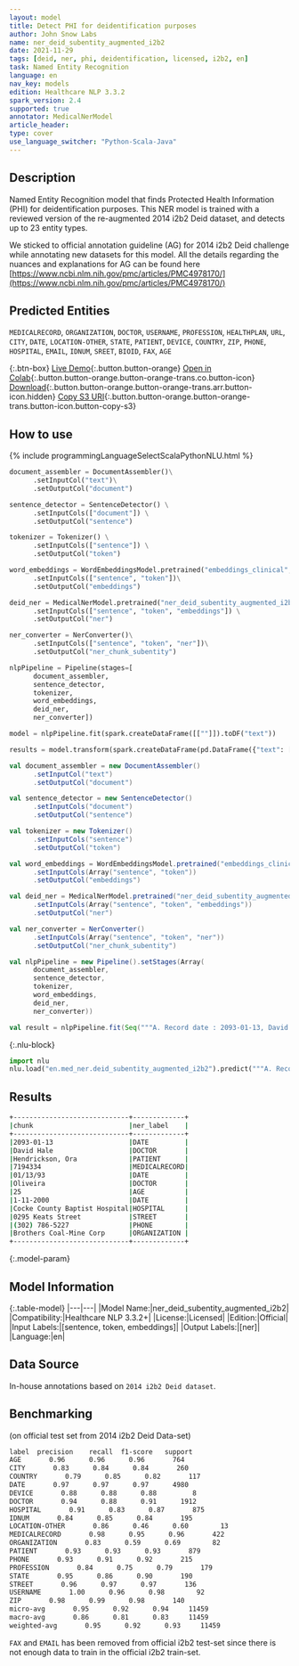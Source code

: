 ```yaml
---
layout: model
title: Detect PHI for deidentification purposes
author: John Snow Labs
name: ner_deid_subentity_augmented_i2b2
date: 2021-11-29
tags: [deid, ner, phi, deidentification, licensed, i2b2, en]
task: Named Entity Recognition
language: en
nav_key: models
edition: Healthcare NLP 3.3.2
spark_version: 2.4
supported: true
annotator: MedicalNerModel
article_header:
type: cover
use_language_switcher: "Python-Scala-Java"
---
```


## Description

Named Entity Recognition model that finds Protected Health Information (PHI) for deidentification purposes. 
This NER model is trained with a reviewed version of the re-augmented 2014 i2b2 Deid dataset, and detects up to 23 entity types.

We sticked to official annotation guideline (AG) for 2014 i2b2 Deid challenge while annotating new datasets for this model. All the details regarding the nuances and explanations for AG can be found here [https://www.ncbi.nlm.nih.gov/pmc/articles/PMC4978170/](https://www.ncbi.nlm.nih.gov/pmc/articles/PMC4978170/)

## Predicted Entities

`MEDICALRECORD`, `ORGANIZATION`, `DOCTOR`, `USERNAME`, `PROFESSION`, `HEALTHPLAN`, `URL`, `CITY`, `DATE`, `LOCATION-OTHER`, `STATE`, `PATIENT`, `DEVICE`, `COUNTRY`, `ZIP`, `PHONE`, `HOSPITAL`, `EMAIL`, `IDNUM`, `SREET`, `BIOID`, `FAX`, `AGE`

{:.btn-box}
[Live Demo](https://demo.johnsnowlabs.com/healthcare/NER_DEMOGRAPHICS/){:.button.button-orange}
[Open in Colab](https://colab.research.google.com/github/JohnSnowLabs/spark-nlp-workshop/blob/master/tutorials/Certification_Trainings/Healthcare/4.Clinical_DeIdentification.ipynb){:.button.button-orange.button-orange-trans.co.button-icon}
[Download](https://s3.amazonaws.com/auxdata.johnsnowlabs.com/clinical/models/ner_deid_subentity_augmented_i2b2_en_3.3.2_2.4_1638185564971.zip){:.button.button-orange.button-orange-trans.arr.button-icon.hidden}
[Copy S3 URI](s3://auxdata.johnsnowlabs.com/clinical/models/ner_deid_subentity_augmented_i2b2_en_3.3.2_2.4_1638185564971.zip){:.button.button-orange.button-orange-trans.button-icon.button-copy-s3}

## How to use



<div class="tabs-box" markdown="1">
{% include programmingLanguageSelectScalaPythonNLU.html %}

```python
document_assembler = DocumentAssembler()\
      .setInputCol("text")\
      .setOutputCol("document")

sentence_detector = SentenceDetector() \
      .setInputCols(["document"]) \
      .setOutputCol("sentence")

tokenizer = Tokenizer() \
      .setInputCols(["sentence"]) \
      .setOutputCol("token")

word_embeddings = WordEmbeddingsModel.pretrained("embeddings_clinical", "en", "clinical/models")\
      .setInputCols(["sentence", "token"])\
      .setOutputCol("embeddings")

deid_ner = MedicalNerModel.pretrained("ner_deid_subentity_augmented_i2b2", "en", "clinical/models") \
      .setInputCols(["sentence", "token", "embeddings"]) \
      .setOutputCol("ner")

ner_converter = NerConverter()\
      .setInputCols(["sentence", "token", "ner"])\
      .setOutputCol("ner_chunk_subentity")

nlpPipeline = Pipeline(stages=[
      document_assembler, 
      sentence_detector, 
      tokenizer, 
      word_embeddings, 
      deid_ner, 
      ner_converter])

model = nlpPipeline.fit(spark.createDataFrame([[""]]).toDF("text"))

results = model.transform(spark.createDataFrame(pd.DataFrame({"text": ["""A. Record date : 2093-01-13, David Hale, M.D., Name : Hendrickson, Ora MR. # 7194334 Date : 01/13/93 PCP : Oliveira, 25 years old, Record date : 1-11-2000. Cocke County Baptist Hospital. 0295 Keats Street. Phone +1 (302) 786-5227. Patient's complaints first surfaced when he started working for Brothers Coal-Mine."""]})))
```
```scala
val document_assembler = new DocumentAssembler()
      .setInputCol("text")
      .setOutputCol("document")

val sentence_detector = new SentenceDetector()
      .setInputCols("document")
      .setOutputCol("sentence")

val tokenizer = new Tokenizer()
      .setInputCols("sentence")
      .setOutputCol("token")

val word_embeddings = WordEmbeddingsModel.pretrained("embeddings_clinical", "en", "clinical/models")
      .setInputCols(Array("sentence", "token"))
      .setOutputCol("embeddings")

val deid_ner = MedicalNerModel.pretrained("ner_deid_subentity_augmented_i2b2", "en", "clinical/models") 
      .setInputCols(Array("sentence", "token", "embeddings")) 
      .setOutputCol("ner")

val ner_converter = NerConverter()
      .setInputCols(Array("sentence", "token", "ner"))
      .setOutputCol("ner_chunk_subentity")

val nlpPipeline = new Pipeline().setStages(Array(
      document_assembler, 
      sentence_detector, 
      tokenizer, 
      word_embeddings, 
      deid_ner, 
      ner_converter))

val result = nlpPipeline.fit(Seq("""A. Record date : 2093-01-13, David Hale, M.D., Name : Hendrickson, Ora MR. # 7194334 Date : 01/13/93 PCP : Oliveira, 25 years old, Record date : 1-11-2000. Cocke County Baptist Hospital. 0295 Keats Street. Phone +1 (302) 786-5227. Patient's complaints first surfaced when he started working for Brothers Coal-Mine.""").toDS.toDF("text")).transform(data)
```


{:.nlu-block}
```python
import nlu
nlu.load("en.med_ner.deid_subentity_augmented_i2b2").predict("""A. Record date : 2093-01-13, David Hale, M.D., Name : Hendrickson, Ora MR. # 7194334 Date : 01/13/93 PCP : Oliveira, 25 years old, Record date : 1-11-2000. Cocke County Baptist Hospital. 0295 Keats Street. Phone +1 (302) 786-5227. Patient's complaints first surfaced when he started working for Brothers Coal-Mine.""")
```

</div>

## Results

```bash
+-----------------------------+-------------+
|chunk                        |ner_label    |
+-----------------------------+-------------+
|2093-01-13                   |DATE         |
|David Hale                   |DOCTOR       |
|Hendrickson, Ora             |PATIENT      |
|7194334                      |MEDICALRECORD|
|01/13/93                     |DATE         |
|Oliveira                     |DOCTOR       |
|25                           |AGE          |
|1-11-2000                    |DATE         |
|Cocke County Baptist Hospital|HOSPITAL     |
|0295 Keats Street            |STREET       |
|(302) 786-5227               |PHONE        |
|Brothers Coal-Mine Corp      |ORGANIZATION |
+-----------------------------+-------------+
```

{:.model-param}
## Model Information

{:.table-model}
|---|---|
|Model Name:|ner_deid_subentity_augmented_i2b2|
|Compatibility:|Healthcare NLP 3.3.2+|
|License:|Licensed|
|Edition:|Official|
|Input Labels:|[sentence, token, embeddings]|
|Output Labels:|[ner]|
|Language:|en|

## Data Source

In-house annotations based on `2014 i2b2 Deid dataset`.

## Benchmarking

(on official test set from 2014 i2b2 Deid Data-set)

```bash
label  precision    recall  f1-score   support
AGE       0.96      0.96      0.96       764
CITY       0.83      0.84      0.84       260
COUNTRY       0.79      0.85      0.82       117
DATE       0.97      0.97      0.97      4980
DEVICE       0.88      0.88      0.88         8
DOCTOR       0.94      0.88      0.91      1912
HOSPITAL       0.91      0.83      0.87       875
IDNUM       0.84      0.85      0.84       195
LOCATION-OTHER       0.86      0.46      0.60        13
MEDICALRECORD       0.98      0.95      0.96       422
ORGANIZATION       0.83      0.59      0.69        82
PATIENT       0.93      0.93      0.93       879
PHONE       0.93      0.91      0.92       215
PROFESSION       0.84      0.75      0.79       179
STATE       0.95      0.86      0.90       190
STREET       0.96      0.97      0.97       136
USERNAME       1.00      0.96      0.98        92
ZIP       0.98      0.99      0.98       140
micro-avg       0.95      0.92      0.94     11459
macro-avg       0.86      0.81      0.83     11459
weighted-avg       0.95      0.92      0.93     11459
```
`FAX` and `EMAIL` has been removed from official i2b2 test-set since there is not enough data to train in the official i2b2 train-set.
